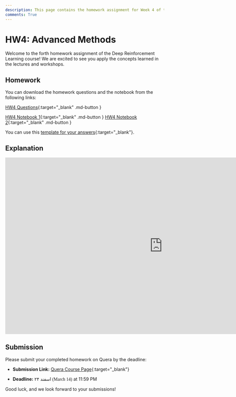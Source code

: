 ```yaml
---
description: This page contains the homework assignment for Week 4 of the Deep Reinforcement Learning course, focusing on Advanced RL Methods.
comments: True
---
```


# HW4: Advanced Methods	

Welcome to the forth homework assignment of the Deep Reinforcement Learning course! We are excited to see you apply the concepts learned in the lectures and workshops.

## Homework

You can download the homework questions and the notebook from the following links:

[HW4 Questions](https://raw.githubusercontent.com/DeepRLCourse/Homework-4-Questions/refs/heads/main/HW4_Questions.pdf){:target="_blank" .md-button }

[HW4 Notebook 1](https://raw.githubusercontent.com/DeepRLCourse/Homework-4-Questions/refs/heads/main/HW4_P1_PPO_Continuous.ipynb){:target="_blank" .md-button }
[HW4 Notebook 2](https://raw.githubusercontent.com/DeepRLCourse/Homework-4-Questions/refs/heads/main/HW4_P2_SAC_DDPG_Continuous.ipynb){:target="_blank" .md-button }

You can use this [template for your answers](https://github.com/DeepRLCourse/Homework-4-Template){:target="_blank"}.

## Explanation

<iframe width="996" height="560" src="https://www.youtube.com/embed/-ryMWO2guBo" title="YouTube video player" frameborder="0" allow="accelerometer; autoplay; clipboard-write; encrypted-media; gyroscope; picture-in-picture; web-share" referrerpolicy="strict-origin-when-cross-origin" allowfullscreen></iframe>

## Submission

Please submit your completed homework on Quera by the deadline:

- **Submission Link:** [Quera Course Page](https://quera.org/course/add_to_course/course/20598/){:target="_blank"}

- **Deadline:** <span style="direction: rtl;font-family: Vazirmatn;">۲۴ اسفند (March 14)</span> at 11:59 PM

Good luck, and we look forward to your submissions!